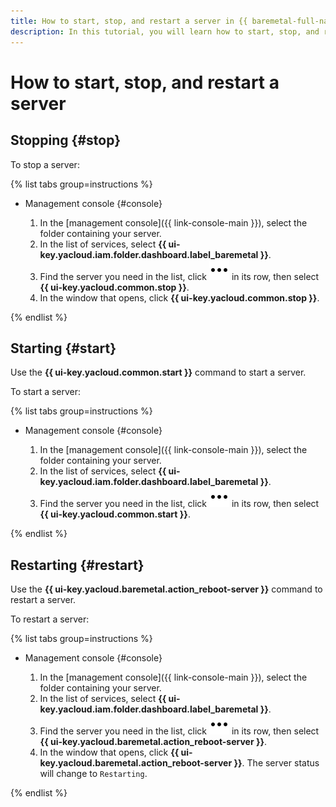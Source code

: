 ```yaml
---
title: How to start, stop, and restart a server in {{ baremetal-full-name }}
description: In this tutorial, you will learn how to start, stop, and restart a leased {{ baremetal-full-name }} server.
---
```


# How to start, stop, and restart a server

## Stopping {#stop}

To stop a server:

{% list tabs group=instructions %}

- Management console {#console}

  1. In the [management console]({{ link-console-main }}), select the folder containing your server.
  1. In the list of services, select **{{ ui-key.yacloud.iam.folder.dashboard.label_baremetal }}**.
  1. Find the server you need in the list, click ![image](../../../_assets/console-icons/ellipsis.svg) in its row, then select **{{ ui-key.yacloud.common.stop }}**.
  1. In the window that opens, click **{{ ui-key.yacloud.common.stop }}**.

{% endlist %}

## Starting {#start}

Use the **{{ ui-key.yacloud.common.start }}** command to start a server.

To start a server:

{% list tabs group=instructions %}

- Management console {#console}

  1. In the [management console]({{ link-console-main }}), select the folder containing your server.
  1. In the list of services, select **{{ ui-key.yacloud.iam.folder.dashboard.label_baremetal }}**.
  1. Find the server you need in the list, click ![image](../../../_assets/console-icons/ellipsis.svg) in its row, then select **{{ ui-key.yacloud.common.start }}**.

{% endlist %}

## Restarting {#restart}

Use the **{{ ui-key.yacloud.baremetal.action_reboot-server }}** command to restart a server.

To restart a server:

{% list tabs group=instructions %}

- Management console {#console}

  1. In the [management console]({{ link-console-main }}), select the folder containing your server.
  1. In the list of services, select **{{ ui-key.yacloud.iam.folder.dashboard.label_baremetal }}**.
  1. Find the server you need in the list, click ![image](../../../_assets/console-icons/ellipsis.svg) in its row, then select **{{ ui-key.yacloud.baremetal.action_reboot-server }}**.
  1. In the window that opens, click **{{ ui-key.yacloud.baremetal.action_reboot-server }}**. The server status will change to `Restarting`.

{% endlist %}
